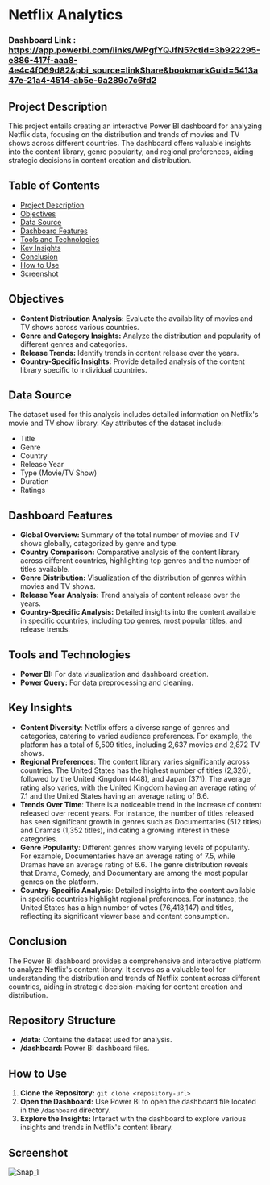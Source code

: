 
# Netflix Analytics

### Dashboard Link : https://app.powerbi.com/links/WPgfYQJfN5?ctid=3b922295-e886-417f-aaa8-4e4c4f069d82&pbi_source=linkShare&bookmarkGuid=5413a47e-21a4-4514-ab5e-9a289c7c6fd2


## Project Description

This project entails creating an interactive Power BI dashboard for analyzing Netflix data, focusing on the distribution and trends of movies and TV shows across different countries. The dashboard offers valuable insights into the content library, genre popularity, and regional preferences, aiding strategic decisions in content creation and distribution.

## Table of Contents

- [Project Description](#project-description)
- [Objectives](#objectives)
- [Data Source](#data-source)
- [Dashboard Features](#dashboard-features)
- [Tools and Technologies](#tools-and-technologies)
- [Key Insights](#key-insights)
- [Conclusion](#conclusion)
- [How to Use](#how-to-use)
- [Screenshot](#screenshot)

## Objectives

- **Content Distribution Analysis:** Evaluate the availability of movies and TV shows across various countries.
- **Genre and Category Insights:** Analyze the distribution and popularity of different genres and categories.
- **Release Trends:** Identify trends in content release over the years.
- **Country-Specific Insights:** Provide detailed analysis of the content library specific to individual countries.

## Data Source

The dataset used for this analysis includes detailed information on Netflix's movie and TV show library. Key attributes of the dataset include:
- Title
- Genre
- Country
- Release Year
- Type (Movie/TV Show)
- Duration
- Ratings

## Dashboard Features

- **Global Overview:** Summary of the total number of movies and TV shows globally, categorized by genre and type.
- **Country Comparison:** Comparative analysis of the content library across different countries, highlighting top genres and the number of titles available.
- **Genre Distribution:** Visualization of the distribution of genres within movies and TV shows.
- **Release Year Analysis:** Trend analysis of content release over the years.
- **Country-Specific Analysis:** Detailed insights into the content available in specific countries, including top genres, most popular titles, and release trends.

## Tools and Technologies

- **Power BI:** For data visualization and dashboard creation.
- **Power Query:** For data preprocessing and cleaning.

## Key Insights

- **Content Diversity**: Netflix offers a diverse range of genres and categories, catering to varied audience preferences. For example, the platform has a total of 5,509 titles, including 2,637 movies and 2,872 TV shows.
- **Regional Preferences**: The content library varies significantly across countries. The United States has the highest number of titles (2,326), followed by the United Kingdom (448), and Japan (371). The average rating also varies, with the United Kingdom having an average rating of 7.1 and the United States having an average rating of 6.6.
- **Trends Over Time**: There is a noticeable trend in the increase of content released over recent years. For instance, the number of titles released has seen significant growth in genres such as Documentaries (512 titles) and Dramas (1,352 titles), indicating a growing interest in these categories.
- **Genre Popularity**: Different genres show varying levels of popularity. For example, Documentaries have an average rating of 7.5, while Dramas have an average rating of 6.6. The genre distribution reveals that Drama, Comedy, and Documentary are among the most popular genres on the platform.
- **Country-Specific Analysis**: Detailed insights into the content available in specific countries highlight regional preferences. For instance, the United States has a high number of votes (76,418,147) and titles, reflecting its significant viewer base and content consumption.

## Conclusion

The Power BI dashboard provides a comprehensive and interactive platform to analyze Netflix's content library. It serves as a valuable tool for understanding the distribution and trends of Netflix content across different countries, aiding in strategic decision-making for content creation and distribution.

## Repository Structure

- **/data:** Contains the dataset used for analysis.
- **/dashboard:** Power BI dashboard files.

## How to Use

1. **Clone the Repository:** `git clone <repository-url>`
2. **Open the Dashboard:** Use Power BI to open the dashboard file located in the `/dashboard` directory.
3. **Explore the Insights:** Interact with the dashboard to explore various insights and trends in Netflix's content library.

## Screenshot

![Snap_1](https://github.com/user-attachments/assets/53bc50c3-b1c5-4c3d-a163-42af62adbaf8)


